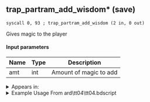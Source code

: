 ## trap_partram_add_wisdom* (save)

`syscall 0, 93 ; trap_partram_add_wisdom (2 in, 0 out)`

Gives magic to the player

#### Input parameters
| Name | Type | Description
|------|------|------------
| amt   | int   | Amount of magic to add




<details>
	<summary>Appears in:</summary>
| filename | Entity (obj)
|----------|-------------
| ard\tt04\tt04.bdscript       |           

</details>

<details>
	<summary>Example Usage From ard\tt04\tt04.bdscript</summary>
```
L94:
 pushImm 1
 pushImm 501
 pushImm 0
 syscall 0, 75 ; trap_saveram_set_weapon (3 in, 0 out)
 pushFromFSp 8
 pushImm 1
 syscall 0, 93 ; trap_partram_add_wisdom (2 in, 0 out)
 jmp L114
```
</details>

